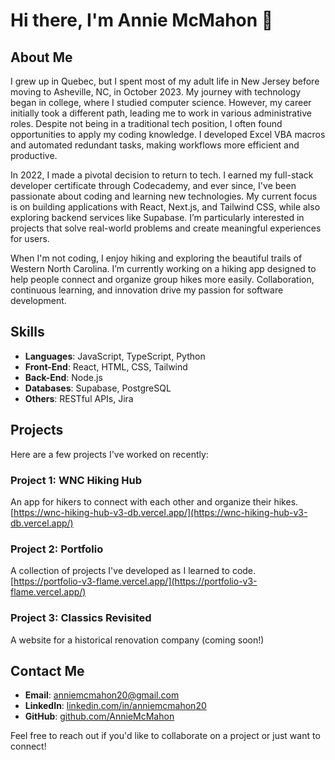 # Hi there, I'm Annie McMahon 👋

## About Me
I grew up in Quebec, but I spent most of my adult life in New Jersey before moving to Asheville, NC, in October 2023. My journey with technology began in college, where I studied computer science. However, my career initially took a different path, leading me to work in various administrative roles. Despite not being in a traditional tech position, I often found opportunities to apply my coding knowledge. I developed Excel VBA macros and automated redundant tasks, making workflows more efficient and productive.

In 2022, I made a pivotal decision to return to tech. I earned my full-stack developer certificate through Codecademy, and ever since, I've been passionate about coding and learning new technologies. My current focus is on building applications with React, Next.js, and Tailwind CSS, while also exploring backend services like Supabase. I’m particularly interested in projects that solve real-world problems and create meaningful experiences for users.

When I'm not coding, I enjoy hiking and exploring the beautiful trails of Western North Carolina. I’m currently working on a hiking app designed to help people connect and organize group hikes more easily. Collaboration, continuous learning, and innovation drive my passion for software development.

## Skills
- **Languages**: JavaScript, TypeScript, Python
- **Front-End**: React, HTML, CSS, Tailwind
- **Back-End**: Node.js
- **Databases**: Supabase, PostgreSQL
- **Others**: RESTful APIs, Jira

## Projects
Here are a few projects I've worked on recently:

### Project 1: WNC Hiking Hub
An app for hikers to connect with each other and organize their hikes.
[https://wnc-hiking-hub-v3-db.vercel.app/](https://wnc-hiking-hub-v3-db.vercel.app/)

### Project 2: Portfolio
A collection of projects I've developed as I learned to code.
[https://portfolio-v3-flame.vercel.app/](https://portfolio-v3-flame.vercel.app/)

### Project 3: Classics Revisited
A website for a historical renovation company (coming soon!)

## Contact Me
- **Email**: anniemcmahon20@gmail.com
- **LinkedIn**: [linkedin.com/in/anniemcmahon20](https://www.linkedin.com/in/anniemcmahon20)
- **GitHub**: [github.com/AnnieMcMahon](https://github.com/AnnieMcMahon)

Feel free to reach out if you'd like to collaborate on a project or just want to connect!
